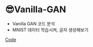 # 😎Vanilla-GAN
 - Vanilla GAN 코드 분석
 - MNIST 데이터 학습시켜, 글자 생성해보기

[Code](https://github.com/sangyunpark99/Vanilla-GAN/blob/e433638525e72a2524771ad95ebd8922f15db876/Vanila_GAN.ipynb)

